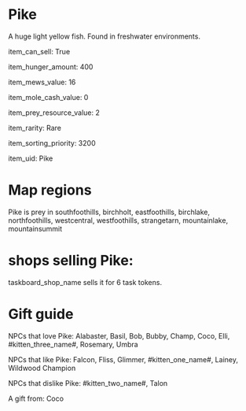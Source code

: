 # Pike

A huge light yellow fish. Found in freshwater environments.

item_can_sell: True

item_hunger_amount: 400

item_mews_value: 16

item_mole_cash_value: 0

item_prey_resource_value: 2

item_rarity: Rare

item_sorting_priority: 3200

item_uid: Pike

# Map regions

Pike is prey in southfoothills, birchholt, eastfoothills, birchlake, northfoothills, westcentral, westfoothills, strangetarn, mountainlake, mountainsummit

# shops selling Pike:

taskboard_shop_name sells it for 6 task tokens.

# Gift guide

NPCs that love Pike: Alabaster, Basil, Bob, Bubby, Champ, Coco, Elli, #kitten_three_name#, Rosemary, Umbra

NPCs that like Pike: Falcon, Fliss, Glimmer, #kitten_one_name#, Lainey, Wildwood Champion

NPCs that dislike Pike: #kitten_two_name#, Talon

A gift from: Coco